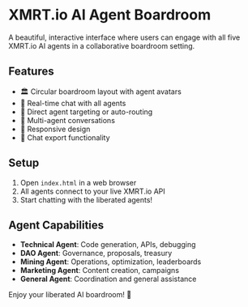 # XMRT.io AI Agent Boardroom

A beautiful, interactive interface where users can engage with all five XMRT.io AI agents in a collaborative boardroom setting.

## Features

- 🏛️ Circular boardroom layout with agent avatars
- 💬 Real-time chat with all agents
- 🎯 Direct agent targeting or auto-routing
- 👥 Multi-agent conversations
- 📱 Responsive design
- 💾 Chat export functionality

## Setup

1. Open `index.html` in a web browser
2. All agents connect to your live XMRT.io API
3. Start chatting with the liberated agents!

## Agent Capabilities

- **Technical Agent**: Code generation, APIs, debugging
- **DAO Agent**: Governance, proposals, treasury
- **Mining Agent**: Operations, optimization, leaderboards  
- **Marketing Agent**: Content creation, campaigns
- **General Agent**: Coordination and general assistance

Enjoy your liberated AI boardroom! 🚀
